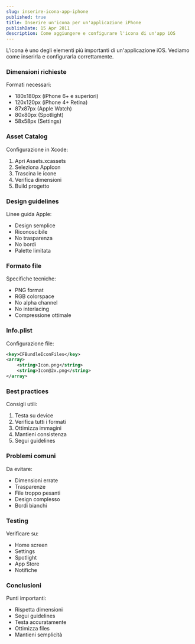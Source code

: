 ```yaml
---
slug: inserire-icona-app-iphone
published: true
title: Inserire un'icona per un'applicazione iPhone
publishDate: 15 Apr 2011
description: Come aggiungere e configurare l'icona di un'app iOS
---
```


L'icona è uno degli elementi più importanti di un'applicazione iOS. Vediamo come inserirla e configurarla correttamente.

<!--more-->

### Dimensioni richieste

Formati necessari:
- 180x180px (iPhone 6+ e superiori)
- 120x120px (iPhone 4+ Retina)
- 87x87px (Apple Watch)
- 80x80px (Spotlight)
- 58x58px (Settings)

### Asset Catalog

Configurazione in Xcode:
1. Apri Assets.xcassets
2. Seleziona AppIcon
3. Trascina le icone
4. Verifica dimensioni
5. Build progetto

### Design guidelines

Linee guida Apple:
- Design semplice
- Riconoscibile
- No trasparenza
- No bordi
- Palette limitata

### Formato file

Specifiche tecniche:
- PNG format
- RGB colorspace
- No alpha channel
- No interlacing
- Compressione ottimale

### Info.plist

Configurazione file:
```xml
<key>CFBundleIconFiles</key>
<array>
    <string>Icon.png</string>
    <string>Icon@2x.png</string>
</array>
```

### Best practices

Consigli utili:
1. Testa su device
2. Verifica tutti i formati
3. Ottimizza immagini
4. Mantieni consistenza
5. Segui guidelines

### Problemi comuni

Da evitare:
- Dimensioni errate
- Trasparenze
- File troppo pesanti
- Design complesso
- Bordi bianchi

### Testing

Verificare su:
- Home screen
- Settings
- Spotlight
- App Store
- Notifiche

### Conclusioni

Punti importanti:
- Rispetta dimensioni
- Segui guidelines
- Testa accuratamente
- Ottimizza files
- Mantieni semplicità
